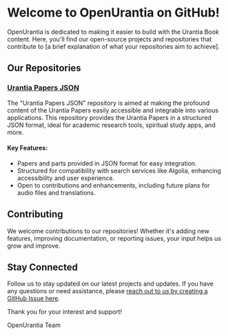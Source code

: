 # Welcome to OpenUrantia on GitHub!

OpenUrantia is dedicated to making it easier to build with the Urantia Book content. Here, you'll find our open-source projects and repositories that contribute to [a brief explanation of what your repositories aim to achieve].

## Our Repositories

### [Urantia Papers JSON](https://github.com/Open-Urantia/Urantia-Papers)

The "Urantia Papers JSON" repository is aimed at making the profound content of the Urantia Papers easily accessible and integrable into various applications. This repository provides the Urantia Papers in a structured JSON format, ideal for academic research tools, spiritual study apps, and more.

#### Key Features:
- Papers and parts provided in JSON format for easy integration.
- Structured for compatibility with search services like Algolia, enhancing accessibility and user experience.
- Open to contributions and enhancements, including future plans for audio files and translations.

## Contributing

We welcome contributions to our repositories! Whether it's adding new features, improving documentation, or reporting issues, your input helps us grow and improve.

## Stay Connected

Follow us to stay updated on our latest projects and updates. If you have any questions or need assistance, please [reach out to us by creating a GitHub Issue here](https://github.com/Open-Urantia/.github/issues).

Thank you for your interest and support!

OpenUrantia Team
